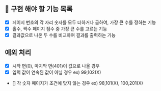 ## 🚀 구현 해야 할 기능 목록

+ [X] 페이지 번호의 각 자리 숫자를 모두 더하거나 곱하여, 가장 큰 수를 정하는 기능
+ [X] 홀수, 짝수 페이지 점수 중 가장 큰 수를 고르는 기능
+ [X] 결과값으로 나온 두 수를 비교하여 결과를 출력하는 기능

## 예외 처리
+ [X] 시작 면(0), 마지막 면(401)이 값으로 나올 경우 
+ [X] 입력 값이 연속된 값이 아닐 경우 ex) 99,102(X)
+ [] 각 숫자 페이지가 조건에 맞지 않는 경우 ex) 98,101(X), 100,201(X)
